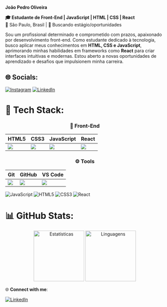**João Pedro Oliveira**

**🎓 Estudante de Front-End | JavaScript | HTML | CSS | React**  
📍 São Paulo, Brasil | 🎯 Buscando estágio/oportunidades<br>

Sou um profissional determinado e comprometido com prazos, apaixonado por desenvolvimento front-end. Como estudante dedicado à tecnologia, busco aplicar meus conhecimentos em **HTML, CSS e JavaScript**, aprimorando minhas habilidades em frameworks como **React** para criar interfaces intuitivas e modernas. Estou aberto a novas oportunidades de aprendizado e desafios que impulsionem minha carreira.

## 🌐 Socials:
[![Instagram](https://img.shields.io/badge/Instagram-%23E4405F.svg?logo=Instagram&logoColor=white)](https://instagram.com/@joaooliveira8r) [![LinkedIn](https://img.shields.io/badge/LinkedIn-%230077B5.svg?logo=linkedin&logoColor=white)](https://linkedin.com/in/www.linkedin.com/in/joão-pedro-oliveira-8a1684262) 

# 🧰 Tech Stack:
<div align="center">
  
  ### 📡 Front-End
  | HTML5 | CSS3 | JavaScript | React |
  |---|---|---|---|
  | <img src="https://img.shields.io/badge/HTML5-E34F26?style=flat&logo=html5&logoColor=white"> | <img src="https://img.shields.io/badge/CSS3-1572B6?style=flat&logo=css3&logoColor=white"> | <img src="https://img.shields.io/badge/JavaScript-F7DF1E?style=flat&logo=javascript&logoColor=black"> | <img src="https://img.shields.io/badge/React-61DAFB?style=flat&logo=react&logoColor=black"> |

  ### ⚙️ Tools
  | Git | GitHub | VS Code |
  |---|---|---|
  | <img src="https://img.shields.io/badge/Git-F05032?style=flat&logo=git&logoColor=white"> | <img src="https://img.shields.io/badge/GitHub-181717?style=flat&logo=github&logoColor=white"> | <img src="https://img.shields.io/badge/VS_Code-007ACC?style=flat&logo=visual-studio-code&logoColor=white"> |
</div>


<div align="left">
  <img src="https://img.shields.io/badge/JavaScript-F7DF1E?style=for-the-badge&logo=javascript&logoColor=black" alt="JavaScript">
  <img src="https://img.shields.io/badge/HTML5-E34F26?style=for-the-badge&logo=html5&logoColor=white" alt="HTML5">
  <img src="https://img.shields.io/badge/CSS3-1572B6?style=for-the-badge&logo=css3&logoColor=white" alt="CSS3">
  <img src="https://img.shields.io/badge/React-61DAFB?style=for-the-badge&logo=react&logoColor=black" alt="React">
</div> 

# 📊 GitHub Stats:
<div align="center">
  <img height="160em" src="https://github-readme-stats.vercel.app/api?username=joaooliveira8r&show_icons=true&theme=midnight-purple&hide_border=true&include_all_commits=true" alt="Estatísticas">
  <img height="160em" src="https://github-readme-stats.vercel.app/api/top-langs/?username=joaooliveira8r&theme=midnight-purple&hide_border=true&layout=compact&exclude_repo=repositorio-python" alt="Linguagens">
</div>


🌐 **Connect with me**:

[![LinkedIn](https://img.shields.io/badge/LinkedIn-0077B5?style=for-the-badge&logo=linkedin&logoColor=white)](www.linkedin.com/in/joão-pedro-oliveira-8a1684262) 
